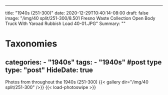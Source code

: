 
---
title: "1940s (251-300)"
date: 2020-12-29T10:40:14-08:00
draft: false
image: "/img/40 split/251-300/8.501 Fresno Waste Collection Open Body Truck With Yaroad Rubbish Load 40-01.JPG"
Summary: ""
#   Taxonomies
categories:
    - "1940s"
tags:
    - "1940s"
#post type
type: "post"
HideDate: true
---

Photos from throughout the 1940s (251-300)
{{< gallery dir="/img/40 split/251-300" />}} {{< load-photoswipe >}}
